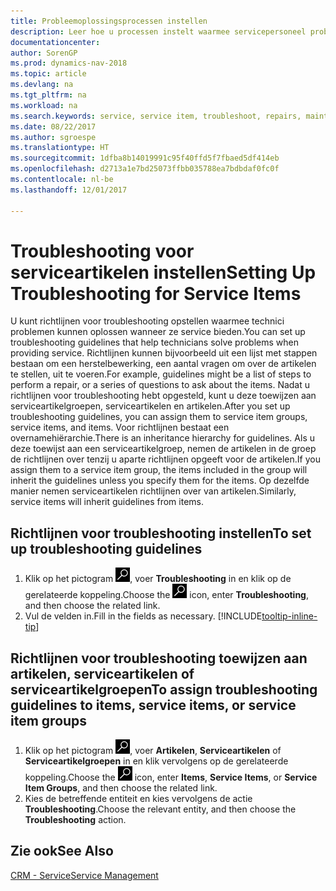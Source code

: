 ```yaml
---
title: Probleemoplossingsprocessen instellen
description: Leer hoe u processen instelt waarmee servicepersoneel problemen met serviceartikelen kan identificeren en oplossen.
documentationcenter: 
author: SorenGP
ms.prod: dynamics-nav-2018
ms.topic: article
ms.devlang: na
ms.tgt_pltfrm: na
ms.workload: na
ms.search.keywords: service, service item, troubleshoot, repairs, maintenance
ms.date: 08/22/2017
ms.author: sgroespe
ms.translationtype: HT
ms.sourcegitcommit: 1dfba8b14019991c95f40ffd5f7fbaed5df414eb
ms.openlocfilehash: d2713a1e7bd25073ffbb035788ea7bdbdaf0fc0f
ms.contentlocale: nl-be
ms.lasthandoff: 12/01/2017

---
```


# <a name="setting-up-troubleshooting-for-service-items"></a><span data-ttu-id="ddb72-103">Troubleshooting voor serviceartikelen instellen</span><span class="sxs-lookup"><span data-stu-id="ddb72-103">Setting Up Troubleshooting for Service Items</span></span>
<span data-ttu-id="ddb72-104">U kunt richtlijnen voor troubleshooting opstellen waarmee technici problemen kunnen oplossen wanneer ze service bieden.</span><span class="sxs-lookup"><span data-stu-id="ddb72-104">You can set up troubleshooting guidelines that help technicians solve problems when providing service.</span></span> <span data-ttu-id="ddb72-105">Richtlijnen kunnen bijvoorbeeld uit een lijst met stappen bestaan om een herstelbewerking, een aantal vragen om over de artikelen te stellen, uit te voeren.</span><span class="sxs-lookup"><span data-stu-id="ddb72-105">For example, guidelines might be a list of steps to perform a repair, or a series of questions to ask about the items.</span></span> <span data-ttu-id="ddb72-106">Nadat u richtlijnen voor troubleshooting hebt opgesteld, kunt u deze toewijzen aan serviceartikelgroepen, serviceartikelen en artikelen.</span><span class="sxs-lookup"><span data-stu-id="ddb72-106">After you set up troubleshooting guidelines, you can assign them to service item groups, service items, and items.</span></span> <span data-ttu-id="ddb72-107">Voor richtlijnen bestaat een overnamehiërarchie.</span><span class="sxs-lookup"><span data-stu-id="ddb72-107">There is an inheritance hierarchy for guidelines.</span></span> <span data-ttu-id="ddb72-108">Als u deze toewijst aan een serviceartikelgroep, nemen de artikelen in de groep de richtlijnen over tenzij u aparte richtlijnen opgeeft voor de artikelen.</span><span class="sxs-lookup"><span data-stu-id="ddb72-108">If you assign them to a service item group, the items included in the group will inherit the guidelines unless you specify them for the items.</span></span> <span data-ttu-id="ddb72-109">Op dezelfde manier nemen serviceartikelen richtlijnen over van artikelen.</span><span class="sxs-lookup"><span data-stu-id="ddb72-109">Similarly, service items will inherit guidelines from items.</span></span>  

## <a name="to-set-up-troubleshooting-guidelines"></a><span data-ttu-id="ddb72-110">Richtlijnen voor troubleshooting instellen</span><span class="sxs-lookup"><span data-stu-id="ddb72-110">To set up troubleshooting guidelines</span></span>
1. <span data-ttu-id="ddb72-111">Klik op het pictogram ![Zoeken naar pagina of rapport](media/ui-search/search_small.png "pictogram Zoeken naar pagina of rapport"), voer **Troubleshooting** in en klik op de gerelateerde koppeling.</span><span class="sxs-lookup"><span data-stu-id="ddb72-111">Choose the ![Search for Page or Report](media/ui-search/search_small.png "Search for Page or Report icon") icon, enter **Troubleshooting**, and then choose the related link.</span></span>  
2. <span data-ttu-id="ddb72-112">Vul de velden in.</span><span class="sxs-lookup"><span data-stu-id="ddb72-112">Fill in the fields as necessary.</span></span> [!INCLUDE[tooltip-inline-tip](includes/tooltip-inline-tip_md.md)]  

## <a name="to-assign-troubleshooting-guidelines-to-items-service-items-or-service-item-groups"></a><span data-ttu-id="ddb72-113">Richtlijnen voor troubleshooting toewijzen aan artikelen, serviceartikelen of serviceartikelgroepen</span><span class="sxs-lookup"><span data-stu-id="ddb72-113">To assign troubleshooting guidelines to items, service items, or service item groups</span></span>
1. <span data-ttu-id="ddb72-114">Klik op het pictogram ![Zoeken naar pagina of rapport](media/ui-search/search_small.png "pictogram Zoeken naar pagina of rapport"), voer **Artikelen**, **Serviceartikelen** of **Serviceartikelgroepen** in en klik vervolgens op de gerelateerde koppeling.</span><span class="sxs-lookup"><span data-stu-id="ddb72-114">Choose the ![Search for Page or Report](media/ui-search/search_small.png "Search for Page or Report icon") icon, enter **Items**, **Service Items**, or **Service Item Groups**, and then choose the related link.</span></span>  
2. <span data-ttu-id="ddb72-115">Kies de betreffende entiteit en kies vervolgens de actie **Troubleshooting**.</span><span class="sxs-lookup"><span data-stu-id="ddb72-115">Choose the relevant entity, and then choose the **Troubleshooting** action.</span></span>  

## <a name="see-also"></a><span data-ttu-id="ddb72-116">Zie ook</span><span class="sxs-lookup"><span data-stu-id="ddb72-116">See Also</span></span>
[<span data-ttu-id="ddb72-117">CRM - Service</span><span class="sxs-lookup"><span data-stu-id="ddb72-117">Service Management</span></span>](service-service.md)
